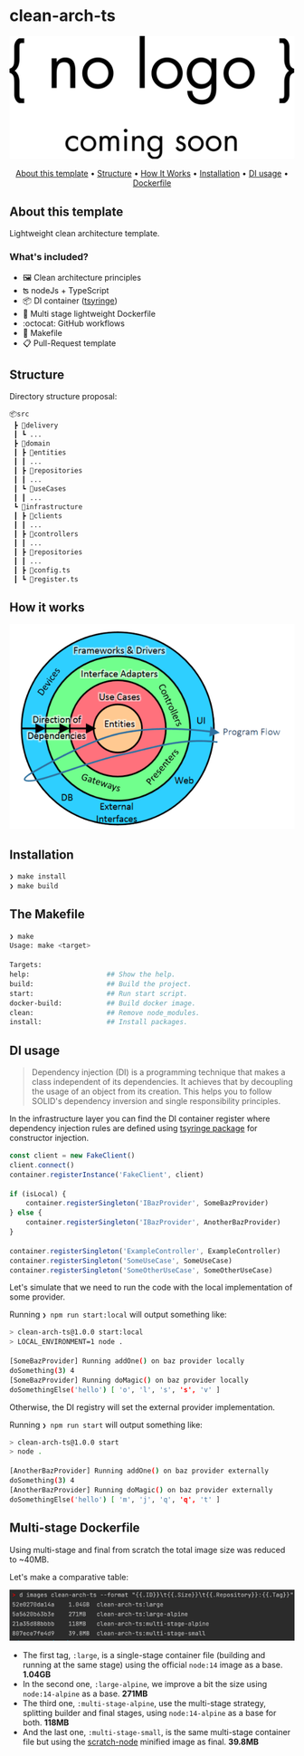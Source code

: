 # clean-arch-ts

<p align="center">
  <img src="docs/no-logo.png" alt="Template"><br>
</p>
<p align="center">
  <a href="#about-this-template">About this template</a> •
  <a href="#structure">Structure</a> •
  <a href="#how-it-works">How It Works</a> •
  <a href="#installation">Installation</a> •
  <a href="#di-usage">DI usage</a> •
  <a href="#multi-stage-dockerfile">Dockerfile</a><br>
</p>

## About this template
Lightweight clean architecture template.

### What's included?
- 🖼️ Clean architecture principles
- ʦ nodeJs + TypeScript
- 📦 DI container ([tsyringe](https://github.com/microsoft/tsyringe))
- :whale: Multi stage lightweight Dockerfile 
- :octocat: GitHub workflows
- 🔧 Makefile
- 📋 Pull-Request template

## Structure
Directory structure proposal:

```text
📦src
 ┣ 📂delivery
 ┃ ┗ ...
 ┣ 📂domain
 ┃ ┣ 📂entities
 ┃ ┃ ...
 ┃ ┣ 📂repositories
 ┃ ┃ ...
 ┃ ┗ 📂useCases
 ┃ ┃ ...
 ┗ 📂infrastructure
 ┃ ┣ 📂clients
 ┃ ┃ ...
 ┃ ┣ 📂controllers
 ┃ ┃ ...
 ┃ ┣ 📂repositories
 ┃ ┃ ...
 ┃ ┣ 📜config.ts
 ┃ ┗ 📜register.ts
```

## How it works
![img.png](clean-arch-flow.png)

## Installation

```bash
❯ make install
❯ make build
```

## The Makefile

```bash
❯ make
Usage: make <target>

Targets:
help:                   ## Show the help.
build:                  ## Build the project.
start:                  ## Run start script.
docker-build:           ## Build docker image.
clean:                  ## Remove node_modules.
install:                ## Install packages.
```


## DI usage

> Dependency injection (DI) is a programming technique that makes a class independent of its dependencies. 
> It achieves that by decoupling the usage of an object from its creation. 
> This helps you to follow SOLID's dependency inversion and single responsibility principles.

In the infrastructure layer you can find the DI container register where dependency injection rules are defined using
[tsyringe package](https://github.com/microsoft/tsyringe) for constructor injection.

```ts
const client = new FakeClient()
client.connect()
container.registerInstance('FakeClient', client)

if (isLocal) {
    container.registerSingleton('IBazProvider', SomeBazProvider)
} else {
    container.registerSingleton('IBazProvider', AnotherBazProvider)
}

container.registerSingleton('ExampleController', ExampleController)
container.registerSingleton('SomeUseCase', SomeUseCase)
container.registerSingleton('SomeOtherUseCase', SomeOtherUseCase)
```

Let's simulate that we need to run the code with the local implementation of some provider.

Running `❯ npm run start:local` will output something like:

```bash
> clean-arch-ts@1.0.0 start:local
> LOCAL_ENVIRONMENT=1 node .

[SomeBazProvider] Running addOne() on baz provider locally
doSomething(3) 4
[SomeBazProvider] Running doMagic() on baz provider locally
doSomethingElse('hello') [ 'o', 'l', 's', 's', 'v' ]
```

Otherwise, the DI registry will set the external provider implementation.

Running `❯ npm run start` will output something like:

```bash
> clean-arch-ts@1.0.0 start
> node .

[AnotherBazProvider] Running addOne() on baz provider externally
doSomething(3) 4
[AnotherBazProvider] Running doMagic() on baz provider externally
doSomethingElse('hello') [ 'm', 'j', 'q', 'q', 't' ]
```

## Multi-stage Dockerfile
Using multi-stage and final from scratch the total image size was reduced to ~40MB.

Let's make a comparative table:

![img.png](docs/docker-size-comparative.png)

* The first tag, `:large`, is a single-stage container file (building and running at the same stage) using the official `node:14` image as a base. **1.04GB**
* In the second one, `:large-alpine`, we improve a bit the size using `node:14-alpine` as a base. **271MB**
* The third one, `:multi-stage-alpine`, use the multi-stage strategy, splitting builder and final stages, using `node:14-alpine` as a base for both. **118MB**
* And the last one, `:multi-stage-small`, is the same multi-stage container file but using the [scratch-node](https://github.com/astefanutti/scratch-node/pkgs/container/scratch-node) minified image as final. **39.8MB**
